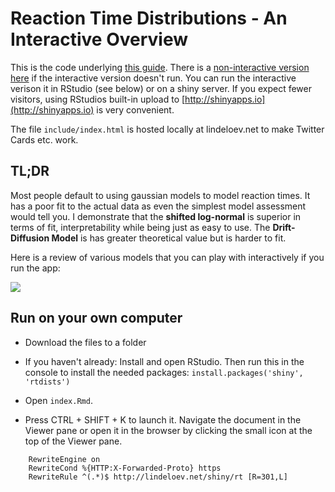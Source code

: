 # Reaction Time Distributions - An Interactive Overview
This is the code underlying [this guide](http://lindeloev.shinyapps.io/shiny-rt). There is a [non-interactive version here](https://lindeloev.github.io/shiny-rt/) if the interactive version doesn't run. You can run the interactive verison it in RStudio (see below) or on a shiny server. If you expect fewer visitors, using RStudios built-in upload to [http://shinyapps.io](http://shinyapps.io) is very convenient.

The file `include/index.html` is hosted locally at lindeloev.net to make Twitter Cards etc. work.

## TL;DR
Most people default to using gaussian models to model reaction times. It has a poor fit to the actual data as even the simplest model assessment would tell you. I demonstrate that the **shifted log-normal** is superior in terms of fit, interpretability while being just as easy to use. The **Drift-Diffusion Model** is has greater theoretical value but is harder to fit.

Here is a review of various models that you can play with interactively if you run the app:

![](https://github.com/lindeloev/shiny-rt/raw/master/rt_cheat_sheet.png)

## Run on your own computer

 * Download the files to a folder
 
 * If you haven't already: Install and open RStudio. Then run this in the console to install the needed packages: `install.packages('shiny', 'rtdists')`
 
 * Open `index.Rmd`.
 
 * Press CTRL + SHIFT + K to launch it. Navigate the document in the Viewer pane or open it in the browser by clicking the small icon at the top of the Viewer pane. 


```
    RewriteEngine on
    RewriteCond %{HTTP:X-Forwarded-Proto} https
    RewriteRule ^(.*)$ http://lindeloev.net/shiny/rt [R=301,L]
```
